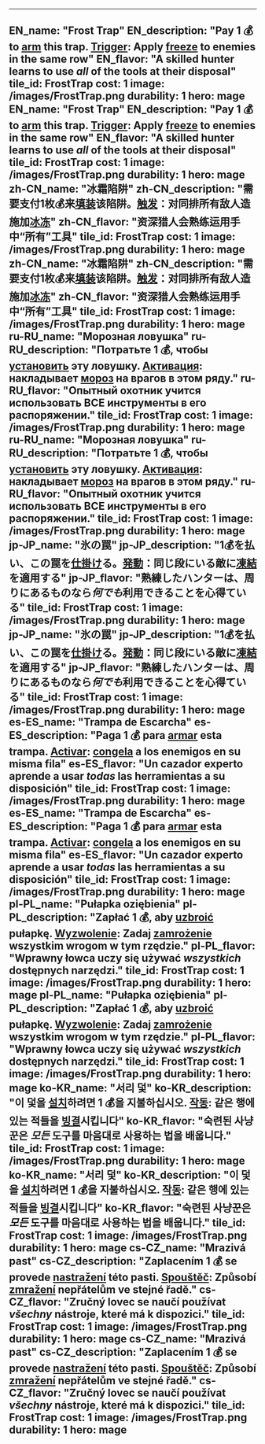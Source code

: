 ---

EN_name: "Frost Trap"
EN_description: "Pay 1 💰 to <u>arm</u> this trap. <u>Trigger</u>: Apply <u>freeze</u> to enemies in the same row"
EN_flavor: "A skilled hunter learns to use *all* of the tools at their disposal"
tile_id: FrostTrap
cost: 1
image: /images/FrostTrap.png
durability: 1
hero: mage
EN_name: "Frost Trap"
EN_description: "Pay 1 💰 to <u>arm</u> this trap. <u>Trigger</u>: Apply <u>freeze</u> to enemies in the same row"
EN_flavor: "A skilled hunter learns to use *all* of the tools at their disposal"
tile_id: FrostTrap
cost: 1
image: /images/FrostTrap.png
durability: 1
hero: mage
zh-CN_name: "冰霜陷阱"
zh-CN_description: "需要支付1枚💰来<u>填装</u>该陷阱。<u>触发</u>：对同排所有敌人造施加<u>冰冻</u>"
zh-CN_flavor: "资深猎人会熟练运用手中“所有”工具"
tile_id: FrostTrap
cost: 1
image: /images/FrostTrap.png
durability: 1
hero: mage
zh-CN_name: "冰霜陷阱"
zh-CN_description: "需要支付1枚💰来<u>填装</u>该陷阱。<u>触发</u>：对同排所有敌人造施加<u>冰冻</u>"
zh-CN_flavor: "资深猎人会熟练运用手中“所有”工具"
tile_id: FrostTrap
cost: 1
image: /images/FrostTrap.png
durability: 1
hero: mage
ru-RU_name: "Морозная ловушка"
ru-RU_description: "Потратьте 1 💰, чтобы <u>установить</u> эту ловушку. <u>Активация</u>: накладывает <u>мороз</u> на врагов в этом ряду."
ru-RU_flavor: "Опытный охотник учится использовать ВСЕ инструменты в его распоряжении."
tile_id: FrostTrap
cost: 1
image: /images/FrostTrap.png
durability: 1
hero: mage
ru-RU_name: "Морозная ловушка"
ru-RU_description: "Потратьте 1 💰, чтобы <u>установить</u> эту ловушку. <u>Активация</u>: накладывает <u>мороз</u> на врагов в этом ряду."
ru-RU_flavor: "Опытный охотник учится использовать ВСЕ инструменты в его распоряжении."
tile_id: FrostTrap
cost: 1
image: /images/FrostTrap.png
durability: 1
hero: mage
jp-JP_name: "氷の罠"
jp-JP_description: "1💰を払い、この罠を<u>仕掛け</u>る。<u>発動</u>：同じ段にいる敵に<u>凍結</u>を適用する"
jp-JP_flavor: "熟練したハンターは、周りにあるものなら*何でも*利用できることを心得ている"
tile_id: FrostTrap
cost: 1
image: /images/FrostTrap.png
durability: 1
hero: mage
jp-JP_name: "氷の罠"
jp-JP_description: "1💰を払い、この罠を<u>仕掛け</u>る。<u>発動</u>：同じ段にいる敵に<u>凍結</u>を適用する"
jp-JP_flavor: "熟練したハンターは、周りにあるものなら*何でも*利用できることを心得ている"
tile_id: FrostTrap
cost: 1
image: /images/FrostTrap.png
durability: 1
hero: mage
es-ES_name: "Trampa de Escarcha"
es-ES_description: "Paga 1 💰 para <u>armar</u> esta trampa. <u>Activar</u>: <u>congela</u> a los enemigos en su misma fila"
es-ES_flavor: "Un cazador experto aprende a usar *todas* las herramientas a su disposición"
tile_id: FrostTrap
cost: 1
image: /images/FrostTrap.png
durability: 1
hero: mage
es-ES_name: "Trampa de Escarcha"
es-ES_description: "Paga 1 💰 para <u>armar</u> esta trampa. <u>Activar</u>: <u>congela</u> a los enemigos en su misma fila"
es-ES_flavor: "Un cazador experto aprende a usar *todas* las herramientas a su disposición"
tile_id: FrostTrap
cost: 1
image: /images/FrostTrap.png
durability: 1
hero: mage
pl-PL_name: "Pułapka oziębienia"
pl-PL_description: "Zapłać 1 💰, aby <u>uzbroić</u> pułapkę. <u>Wyzwolenie</u>: Zadaj <u>zamrożenie</u> wszystkim wrogom w tym rzędzie."
pl-PL_flavor: "Wprawny łowca uczy się używać *wszystkich* dostępnych narzędzi."
tile_id: FrostTrap
cost: 1
image: /images/FrostTrap.png
durability: 1
hero: mage
pl-PL_name: "Pułapka oziębienia"
pl-PL_description: "Zapłać 1 💰, aby <u>uzbroić</u> pułapkę. <u>Wyzwolenie</u>: Zadaj <u>zamrożenie</u> wszystkim wrogom w tym rzędzie."
pl-PL_flavor: "Wprawny łowca uczy się używać *wszystkich* dostępnych narzędzi."
tile_id: FrostTrap
cost: 1
image: /images/FrostTrap.png
durability: 1
hero: mage
ko-KR_name: "서리 덫"
ko-KR_description: "이 덫을 <u>설치</u>하려면 1 💰을 지불하십시오. <u>작동</u>: 같은 행에 있는 적들을 <u>빙결</u>시킵니다"
ko-KR_flavor: "숙련된 사냥꾼은 *모든* 도구를 마음대로 사용하는 법을 배웁니다."
tile_id: FrostTrap
cost: 1
image: /images/FrostTrap.png
durability: 1
hero: mage
ko-KR_name: "서리 덫"
ko-KR_description: "이 덫을 <u>설치</u>하려면 1 💰을 지불하십시오. <u>작동</u>: 같은 행에 있는 적들을 <u>빙결</u>시킵니다"
ko-KR_flavor: "숙련된 사냥꾼은 *모든* 도구를 마음대로 사용하는 법을 배웁니다."
tile_id: FrostTrap
cost: 1
image: /images/FrostTrap.png
durability: 1
hero: mage
cs-CZ_name: "Mrazivá past"
cs-CZ_description: "Zaplacením 1 💰 se provede <u>nastražení</u> této pasti. <u>Spouštěč</u>: Způsobí <u>zmražení</u> nepřátelům ve stejné řadě."
cs-CZ_flavor: "Zručný lovec se naučí používat *všechny* nástroje, které má k dispozici."
tile_id: FrostTrap
cost: 1
image: /images/FrostTrap.png
durability: 1
hero: mage
cs-CZ_name: "Mrazivá past"
cs-CZ_description: "Zaplacením 1 💰 se provede <u>nastražení</u> této pasti. <u>Spouštěč</u>: Způsobí <u>zmražení</u> nepřátelům ve stejné řadě."
cs-CZ_flavor: "Zručný lovec se naučí používat *všechny* nástroje, které má k dispozici."
tile_id: FrostTrap
cost: 1
image: /images/FrostTrap.png
durability: 1
hero: mage
---